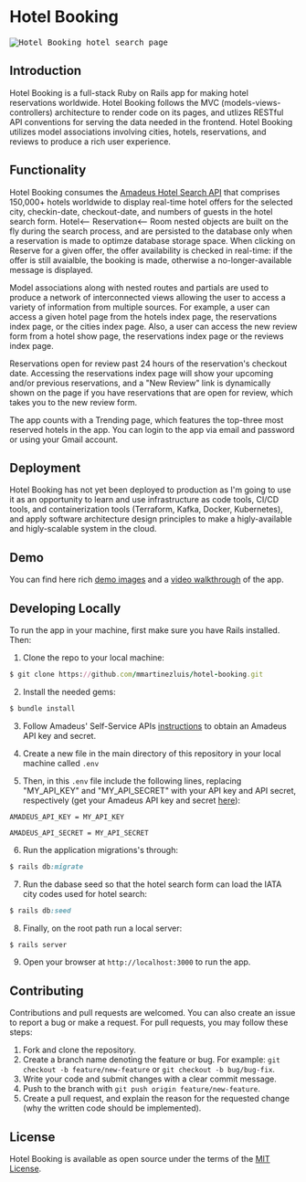 # Hotel Booking

<kbd>
<img src="https://user-images.githubusercontent.com/75151961/206912626-081da6f9-c6df-43a9-ad63-23f2ffdf930a.png" alt="Hotel Booking hotel search page">
</kbd>
&nbsp;

## Introduction
Hotel Booking is a full-stack Ruby on Rails app for making hotel reservations worldwide. Hotel Booking follows the MVC (models-views-controllers) architecture to render code on its pages, and utlizes RESTful API conventions for serving the data needed in the frontend. Hotel Booking utilizes model associations involving cities, hotels, reservations, and reviews to produce a rich user experience.

## Functionality
Hotel Booking consumes the [Amadeus Hotel Search API](https://developers.amadeus.com/self-service/category/hotel/api-doc/hotel-search) that comprises 150,000+ hotels worldwide to display real-time hotel offers for the selected city, checkin-date, checkout-date, and numbers of guests in the hotel search form. Hotel<-- Reservation<-- Room nested objects are built on the fly during the search process, and are persisted to the database only when a reservation is made to optimze database storage space. When clicking on Reserve for a given offer, the offer availability is checked in real-time: if the offer is still avaialble, the booking is made, otherwise a no-longer-available message is displayed.

Model associations along with nested routes and partials are used to produce a network of interconnected views allowing the user to access a variety of information from multiple sources. For example, a user can access a given hotel page from the hotels index page, the reservations index page, or the cities index page. Also, a user can access the new review form from a hotel show page, the reservations index page or the reviews index page. 

Reservations open for review past 24 hours of the reservation's checkout date. Accessing the reservations index page will show your upcoming and/or previous reservations, and a "New Review" link is dynamically shown on the page if you have reservations that are open for review, which takes you to the new review form. 

The app counts with a Trending page, which features the top-three most reserved hotels in the app. You can login to the app via email and password or using your Gmail account. 

## Deployment
Hotel Booking has not yet been deployed to production as I'm going to use it as an opportunity to learn and use infrastructure as code tools, CI/CD tools, and containerization tools (Terraform, Kafka, Docker, Kubernetes), and apply software architecture design principles to make a higly-available and higly-scalable system in the cloud. 

## Demo
You can find here rich [demo images](https://github.com/mmartinezluis/hotel-booking/issues/1) and a [video walkthrough](https://www.youtube.com/watch?v=p1-Fz3bk0QE&t=7s) of the app. 


## Developing Locally
To run the app in your machine, first make sure you have Rails installed. Then: 
1. Clone the repo to your local machine:
``` ruby
$ git clone https://github.com/mmartinezluis/hotel-booking.git
```

2. Install the needed gems:
``` ruby
$ bundle install
```

3. Follow Amadeus' Self-Service APIs [instructions](https://developers.amadeus.com/get-started/get-started-with-self-service-apis-335) to obtain an Amadeus API key and secret.

4. Create a new file in the main directory of this repository in your local machine called `.env`

5. Then, in this `.env` file include the following lines, replacing "MY_API_KEY" and "MY_API_SECRET" with your API key and API secret, respectively (get your Amadeus API key and secret [here](https://developers.amadeus.com/self-service/category/hotel/api-doc/hotel-search/api-reference)):

```
AMADEUS_API_KEY = MY_API_KEY

AMADEUS_API_SECRET = MY_API_SECRET
```

6. Run the application migrations's through:
``` ruby
$ rails db:migrate
```

7. Run the dabase seed so that the hotel search form can load the IATA city codes used for hotel search:
```ruby
$ rails db:seed
```

8. Finally, on the root path run a local server:
``` ruby
$ rails server
```

9. Open your browser at `http://localhost:3000` to run the app.

## Contributing
Contributions and pull requests are welcomed. You can also create an issue to report a bug or make a request. For pull requests, you may follow these steps:
1. Fork and clone the repository.
2. Create a branch name denoting the feature or bug. For example: `git checkout -b feature/new-feature` or `git checkout -b bug/bug-fix`.
3. Write your code and submit changes with a clear commit message.
4. Push to the branch with `git push origin feature/new-feature`. 
5. Create a pull request, and explain the reason for the requested change (why the written code should be implemented).

## License
Hotel Booking is available as open source under the terms of the [MIT License](https://github.com/mmartinezluis/hotel-booking/blob/main/LICENSE.md). 

